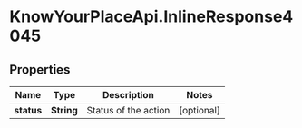 # KnowYourPlaceApi.InlineResponse4045

## Properties
Name | Type | Description | Notes
------------ | ------------- | ------------- | -------------
**status** | **String** | Status of the action | [optional] 
